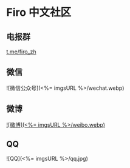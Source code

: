 # Firo 中文社区

## 电报群

[t.me/firo_zh](https://t.me/firo_zh)

## 微信

![微信公众号](<%= imgsURL %>/wechat.webp)

## 微博

[![微博](<%= imgsURL %>/weibo.webp)](https://weibo.com/u/6140252510)

## QQ

![QQ](<%= imgsURL %>/qq.jpg)
